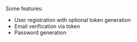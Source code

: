 
Some features:

* User registration with optional token generation
* Email verification via token
* Password generation